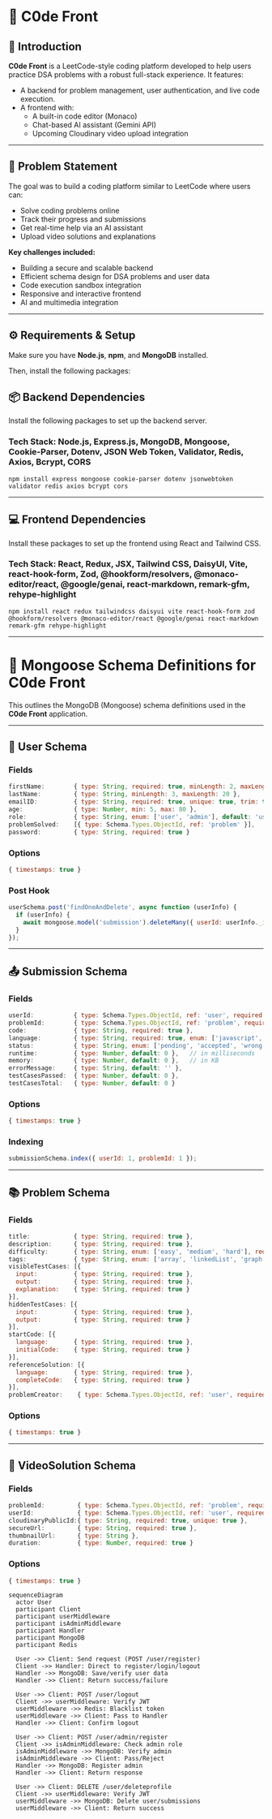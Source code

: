 # 🚀 C0de Front

## 🧠 Introduction

**C0de Front** is a LeetCode-style coding platform developed to help users practice DSA problems with a robust full-stack experience. It features:

- A backend for problem management, user authentication, and live code execution.
- A frontend with:
  - A built-in code editor (Monaco)
  - Chat-based AI assistant (Gemini API)
  - Upcoming Cloudinary video upload integration

---

## 🧩 Problem Statement

The goal was to build a coding platform similar to LeetCode where users can:

- Solve coding problems online
- Track their progress and submissions
- Get real-time help via an AI assistant
- Upload video solutions and explanations

**Key challenges included:**

- Building a secure and scalable backend
- Efficient schema design for DSA problems and user data
- Code execution sandbox integration
- Responsive and interactive frontend
- AI and multimedia integration

---

## ⚙️ Requirements & Setup

Make sure you have **Node.js**, **npm**, and **MongoDB** installed.

Then, install the following packages:

## 📦 Backend Dependencies

Install the following packages to set up the backend server.

### Tech Stack: Node.js, Express.js, MongoDB, Mongoose, Cookie-Parser, Dotenv, JSON Web Token, Validator, Redis, Axios, Bcrypt, CORS
```
npm install express mongoose cookie-parser dotenv jsonwebtoken validator redis axios bcrypt cors
```

---

## 💻 Frontend Dependencies

Install these packages to set up the frontend using React and Tailwind CSS.

### Tech Stack: React, Redux, JSX, Tailwind CSS, DaisyUI, Vite, react-hook-form, Zod, @hookform/resolvers, @monaco-editor/react, @google/genai, react-markdown, remark-gfm, rehype-highlight
```
npm install react redux tailwindcss daisyui vite react-hook-form zod @hookform/resolvers @monaco-editor/react @google/genai react-markdown remark-gfm rehype-highlight
```

---

# 📘 Mongoose Schema Definitions for C0de Front

This  outlines the MongoDB (Mongoose) schema definitions used in the **C0de Front** application.

---

## 🧑 User Schema

### Fields
```js
firstName:        { type: String, required: true, minLength: 2, maxLength: 20 },
lastName:         { type: String, minLength: 3, maxLength: 20 },
emailID:          { type: String, required: true, unique: true, trim: true, lowercase: true, immutable: true },
age:              { type: Number, min: 5, max: 80 },
role:             { type: String, enum: ['user', 'admin'], default: 'user' },
problemSolved:    [{ type: Schema.Types.ObjectId, ref: 'problem' }],
password:         { type: String, required: true }
```

### Options
```js
{ timestamps: true }
```

### Post Hook
```js
userSchema.post('findOneAndDelete', async function (userInfo) {
  if (userInfo) {
    await mongoose.model('submission').deleteMany({ userId: userInfo._id });
  }
});
```

---

## 📤 Submission Schema

### Fields
```js
userId:           { type: Schema.Types.ObjectId, ref: 'user', required: true, index: true },
problemId:        { type: Schema.Types.ObjectId, ref: 'problem', required: true, index: true },
code:             { type: String, required: true },
language:         { type: String, required: true, enum: ['javascript', 'c++', 'java'] },
status:           { type: String, enum: ['pending', 'accepted', 'wrong answer', 'time limit exceeded', 'compilation error', 'runtime error', 'error'], default: 'pending' },
runtime:          { type: Number, default: 0 },   // in milliseconds
memory:           { type: Number, default: 0 },   // in KB
errorMessage:     { type: String, default: '' },
testCasesPassed:  { type: Number, default: 0 },
testCasesTotal:   { type: Number, default: 0 }
```

### Options
```js
{ timestamps: true }
```

### Indexing
```js
submissionSchema.index({ userId: 1, problemId: 1 });
```

---

## 📚 Problem Schema

### Fields
```js
title:            { type: String, required: true },
description:      { type: String, required: true },
difficulty:       { type: String, enum: ['easy', 'medium', 'hard'], required: true },
tags:             { type: String, enum: ['array', 'linkedList', 'graph', 'dp'], required: true },
visibleTestCases: [{
  input:          { type: String, required: true },
  output:         { type: String, required: true },
  explanation:    { type: String, required: true }
}],
hiddenTestCases: [{
  input:          { type: String, required: true },
  output:         { type: String, required: true }
}],
startCode: [{
  language:       { type: String, required: true },
  initialCode:    { type: String, required: true }
}],
referenceSolution: [{
  language:       { type: String, required: true },
  completeCode:   { type: String, required: true }
}],
problemCreator:    { type: Schema.Types.ObjectId, ref: 'user', required: true }
```

### Options
```js
{ timestamps: true }
```

---

## 🎥 VideoSolution Schema

### Fields
```js
problemId:         { type: Schema.Types.ObjectId, ref: 'problem', required: true },
userId:            { type: Schema.Types.ObjectId, ref: 'user', required: true },
cloudinaryPublicId:{ type: String, required: true, unique: true },
secureUrl:         { type: String, required: true },
thumbnailUrl:      { type: String },
duration:          { type: Number, required: true }
```

### Options
```js
{ timestamps: true }
```

```mermaid
sequenceDiagram
  actor User
  participant Client
  participant userMiddleware
  participant isAdminMiddleware
  participant Handler
  participant MongoDB
  participant Redis

  User ->> Client: Send request (POST /user/register)
  Client ->> Handler: Direct to register/login/logout
  Handler ->> MongoDB: Save/verify user data
  Handler ->> Client: Return success/failure

  User ->> Client: POST /user/logout
  Client ->> userMiddleware: Verify JWT
  userMiddleware ->> Redis: Blacklist token
  userMiddleware ->> Client: Pass to Handler
  Handler ->> Client: Confirm logout

  User ->> Client: POST /user/admin/register
  Client ->> isAdminMiddleware: Check admin role
  isAdminMiddleware ->> MongoDB: Verify admin
  isAdminMiddleware ->> Client: Pass/Reject
  Handler ->> MongoDB: Register admin
  Handler ->> Client: Return response

  User ->> Client: DELETE /user/deleteprofile
  Client ->> userMiddleware: Verify JWT
  userMiddleware ->> MongoDB: Delete user/submissions
  userMiddleware ->> Client: Return success
